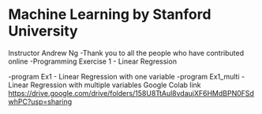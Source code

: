 # Machine Learning by Stanford University
Instructor Andrew Ng
-Thank you to all the people who have contributed online
-Programming Exercise 1 - Linear Regression

-program Ex1 - Linear Regression with one variable
-program Ex1_multi - Linear Regression with multiple variables
Google Colab link
https://drive.google.com/drive/folders/158U8TtAul8vdaujXF6HMdBPN0FSdwhPC?usp=sharing

